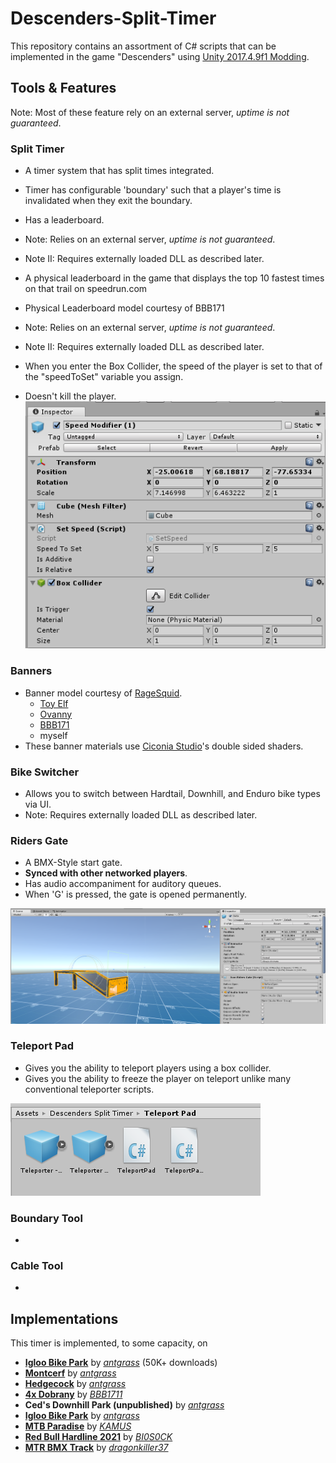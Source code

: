 # Descenders-Split-Timer

This repository contains an assortment of C# scripts that can be implemented in the game "Descenders" using [Unity 2017.4.9f1 Modding](https://descenders.mod.io/guides/descenders-modding-guide).


## Tools & Features
Note: Most of these feature rely on an external server, *uptime is not guaranteed*.

### Split Timer
- A timer system that has split times integrated.
- Timer has configurable 'boundary' such that a player's time is invalidated when they exit the boundary.
- Has a leaderboard.
- Note: Relies on an external server, *uptime is not guaranteed*.
- Note II: Requires externally loaded DLL as described later.

- A physical leaderboard in the game that displays the top 10 fastest times on that trail on speedrun.com
- Physical Leaderboard model courtesy of BBB171
- Note: Relies on an external server, *uptime is not guaranteed*.
- Note II: Requires externally loaded DLL as described later.
- When you enter the Box Collider, the speed of the player is set to that of the "speedToSet" variable you assign.
- Doesn't kill the player.
![image](assets/Speed%20Modifier.png)

### Banners
- Banner model courtesy of [RageSquid](https://ragesquid.com/).
    - [Toy Elf](https://www.youtube.com/c/ToyElf)
    - [Ovanny](https://www.youtube.com/channel/UCd1LjvaKUITm8WXhnWy_d5A)
    - [BBB171](https://www.youtube.com/channel/UCfOIARENIJQd34lY06SCsiA)
    - myself
- These banner materials use [
Ciconia Studio](https://assetstore.unity.com/packages/vfx/shaders/free-double-sided-shaders-23087)'s double sided shaders.


### Bike Switcher
- Allows you to switch between Hardtail, Downhill, and Enduro bike types via UI.
- Note: Requires externally loaded DLL as described later.

### Riders Gate
- A BMX-Style start gate.
- **Synced with other networked players**.
- Has audio accompaniment for auditory queues.
- When 'G' is pressed, the gate is opened permanently.

![image](assets/Riders%20Gate.png)


### Teleport Pad
- Gives you the ability to teleport players using a box collider.
- Gives you the ability to freeze the player on teleport unlike many conventional teleporter scripts.

![image](assets/Teleport%20Pad.png)

### Boundary Tool
-

### Cable Tool
-


## Implementations
This timer is implemented, to some capacity, on 
- **[Igloo Bike Park](https://mod.io/g/descenders/m/igloo-bike-park)** by *[antgrass](https://mod.io/g/descenders/u/antgrass)* (50K+ downloads)
- **[Montcerf](https://mod.io/g/descenders/m/montcerf)** by *[antgrass](https://mod.io/g/descenders/u/antgrass)*
- **[Hedgecock](https://mod.io/g/descenders/m/hedgecock)** by *[antgrass](https://mod.io/g/descenders/u/antgrass)*
- **[4x Dobrany](https://mod.io/g/descenders/m/4x-dobrany)** by *[BBB1711](https://mod.io/g/descenders/u/bbb1711)*
- **Ced's Downhill Park (unpublished)** by *[antgrass](https://mod.io/g/descenders/u/antgrass)*
- **[Igloo Bike Park](https://mod.io/g/descenders/m/igloo-bike-park)** by *[antgrass](https://mod.io/g/descenders/u/antgrass)*
- **[MTB Paradise](https://mod.io/g/descenders/m/mtb-paradise)** by *[KAMUS](https://mod.io/g/descenders/u/kamus)*
- **[Red Bull Hardline 2021](https://mod.io/g/descenders/m/rbhl21)** by *[
BI0S0CK](https://mod.io/g/descenders/u/bi0s0ck)*
- **[MTR BMX Track](https://mod.io/g/descenders/m/mtr-bmx-track)** by *[dragonkiller37](https://mod.io/g/descenders/u/dragonkiller37)*